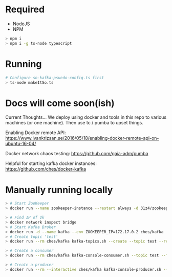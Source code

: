 # Required
- NodeJS
- NPM
```bash
> npm i
> npm i -g ts-node typescript
```

# Running
```bash
# Configure sn-kafka-psuedo-config.ts first
> ts-node makeItSo.ts
```


# Docs will come soon(ish)


Current Thoughts...
We deploy using docker and tools in this repo to various machines (or one machine). Then use tc / pumba to upset things.



Enabling Docker remote API: https://www.ivankrizsan.se/2016/05/18/enabling-docker-remote-api-on-ubuntu-16-04/


Docker network chaos testing: https://github.com/gaia-adm/pumba


Helpful for starting kafka docker instances: https://github.com/ches/docker-kafka

# Manually running locally
```bash
> # Start ZooKeeper
> docker run --name zookeeper-instance --restart always -d 31z4/zookeeper

> # Find IP of zk
> docker network inspect bridge
> # Start Kafka Broker
> docker run -d --name kafka --env ZOOKEEPER_IP=172.17.0.2 ches/kafka
> # Create topic 'test'
> docker run --rm ches/kafka kafka-topics.sh --create --topic test --replication-factor 1 --partitions 1 --zookeeper 172.17.0.2:2181

> # Create a consumer
> docker run --rm ches/kafka kafka-console-consumer.sh --topic test --from-beginning --bootstrap-server 172.17.0.3:9092

> # Create a producer
> docker run --rm --interactive ches/kafka kafka-console-producer.sh --topic test --broker-list 172.17.0.3:9092
```
